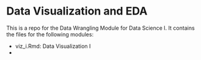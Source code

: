 # Data Visualization and EDA

This is a repo for the Data Wrangling Module for Data Science I. It contains the files for the following modules:

* viz_i.Rmd: Data Visualization I
* 

